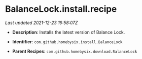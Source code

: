 # BalanceLock.install.recipe

_Last updated 2021-12-23 19:58:07Z_

- **Description**: Installs the latest version of Balance Lock.

- **Identifier**: `com.github.homebysix.install.BalanceLock`

- **Parent Recipes**: `com.github.homebysix.download.BalanceLock`